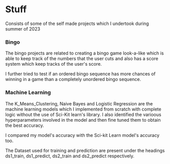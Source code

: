 # Stuff
Consists of some of the self made projects which I undertook during summer of 2023

### Bingo

The bingo projects are related to creating a bingo game look-a-like which is able to keep track of the numbers that the user cuts 
and also has a score system which keep tracks of the user's score.

I further tried to test if an ordered bingo sequence has more chances of winning in a game than a completely unordered bingo sequence.

### Machine Learning

The K_Means_Clustering, Naive Bayes and Logistic Regression are the machine learning models which I implemented from scratch with complete logic without the use of Sci-Kit learn's
library. I also identified the varioous hyperparameters involved in the model and then fine tuned them to obtain the best accuracy.

I compared my model's accuracy with the Sci-kit Learn model's accuracy too.

The Dataset used for training and prediction are present under the headings ds1_train, ds1_predict, ds2_train and ds2_predict respectively.

